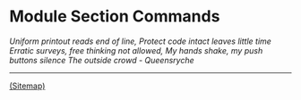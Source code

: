 # Module Section Commands

_Uniform printout reads end of line, Protect code intact leaves little time_
_Erratic surveys, free thinking not allowed, My hands shake, my push buttons silence
The outside crowd - Queensryche_

---

[(Sitemap)](https://github.com/way-of-the-sunvox/Way-of-the-SunVox/blob/master/Sitemap.md)
